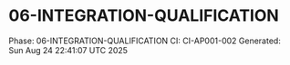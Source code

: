 # 06-INTEGRATION-QUALIFICATION
Phase: 06-INTEGRATION-QUALIFICATION
CI: CI-AP001-002
Generated: Sun Aug 24 22:41:07 UTC 2025
